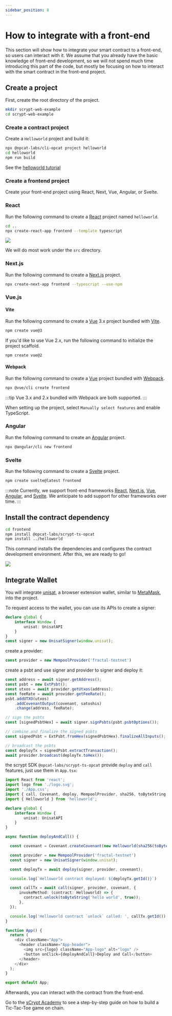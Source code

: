 ```yaml
---
sidebar_position: 8
---
```


# How to integrate with a front-end

This section will show how to integrate your smart contract to a front-end, so users can interact with it.
We assume that you already have the basic knowledge of front-end development, so we will not spend much time introducing this part of the code, but mostly be focusing on how to interact with the smart contract in the front-end project.

## Create a project

First, create the root directory of the project.

```bash
mkdir scrypt-web-example
cd scrypt-web-example
```

### Create a contract project

Create a `Helloworld` project and build it:

```bash
npx @opcat-labs/cli-opcat project helloworld
cd helloworld
npm run build
```

See the [helloworld tutorial](../tutorials/hello-world.md)

### Create a frontend project


Create your front-end project using React, Next, Vue, Angular, or Svelte.

### React

Run the following command to create a [React](https://react.dev/) project named `helloworld`.

```bash
cd ..
npx create-react-app frontend --template typescript
```

![](../../static/img/react-scaffold-btc.png)

We will do most work under the `src` directory.

### Next.js

Run the following command to create a [Next.js](https://nextjs.org/) project.

```bash
npx create-next-app frontend --typescript --use-npm
```

### Vue.js

#### Vite

Run the following command to create a [Vue](https://vuejs.org/) 3.x project bundled with [Vite](https://vitejs.dev/).

```bash
npm create vue@3
```

If you'd like to use Vue 2.x, run the following command to initialize the project scaffold.

```bash
npm create vue@2
```

#### Webpack

Run the following command to create a [Vue](https://vuejs.org/) project bundled with [Webpack](https://webpack.js.org/).

```bash
npx @vue/cli create frontend
```

:::tip
Vue 3.x and 2.x bundled with Webpack are both supported.
:::

When setting up the project, select `Manually select features` and enable TypeScript.

### Angular

Run the following command to create an [Angular](https://angular.io/) project.

```bash
npx @angular/cli new frontend
```

### Svelte

Run the following command to create a [Svelte](https://svelte.dev/) project.

```bash
npm create svelte@latest frontend
```

:::note
Currently, we support front-end frameworks [React](https://react.dev), [Next.js](https://nextjs.org/), [Vue](https://vuejs.org/), [Angular](https://angular.io/), and [Svelte](https://svelte.dev/). We anticipate to add support for other frameworks over time.
:::

## Install the contract dependency

```bash
cd frontend
npm install @opcat-labs/scrypt-ts-opcat
npm install ../helloworld
```

This command installs the dependencies and configures the contract development environment.
After this, we are ready to go!

![](../../static/img/frontend-dependency.png)

## Integrate Wallet

You will integrate [unisat](https://unisat.io), a browser extension wallet, similar to [MetaMask](https://metamask.io/), into the project.

To request access to the wallet, you can use its APIs to create a signer:

```ts
declare global {
	interface Window {
		unisat: UnisatAPI
	}
}
const signer = new UnisatSigner(window.unisat);
```

create a provider:

```ts
const provider = new MempoolProvider('fractal-testnet')
```

create a psbt and use signer and provider to signer and deploy it:

```ts
const address = await signer.getAddress();
const psbt = new ExtPsbt();
const utxos = await provider.getUtxos(address);
const feeRate = await provider.getFeeRate();
psbt.addUTXO(utxos)
    .addCovenantOutput(covenant, satoshis)
    .change(address, feeRate);

// sign the psbts
const [signedPsbtHex] = await signer.signPsbts(psbt.psbtOptions());

// combine and finalize the signed psbts
const signedPsbt = ExtPsbt.fromHex(signedPsbtHex).finalizeAllInputs();

// broadcast the psbts
const deployTx = signedPsbt.extractTransaction();
await provider.broadcast(deployTx.toHex());
```

the scrypt SDK `@opcat-labs/scrypt-ts-opcat` provide `deploy` and `call` features, just use them in `App.tsx`:

```ts
import React from 'react';
import logo from './logo.svg';
import './App.css';
import { call, Covenant, deploy, MempoolProvider, sha256, toByteString, UnisatAPI, UnisatSigner } from '@opcat-labs/scrypt-ts-opcat';
import { Helloworld } from 'helloworld';

declare global {
	interface Window {
		unisat: UnisatAPI
	}
}

async function deployAndCall() {

  const covenant = Covenant.createCovenant(new Helloworld(sha256(toByteString("hello world", true))))

  const provider = new MempoolProvider('fractal-testnet')
  const signer = new UnisatSigner(window.unisat);

  const deployTx = await deploy(signer, provider, covenant);

  console.log(`Helloworld contract deployed: ${deployTx.getId()}`)

  const callTx = await call(signer, provider, covenant, {
      invokeMethod: (contract: Helloworld) => {
        contract.unlock(toByteString('hello world', true));
      },
  });

  console.log('Helloworld contract `unlock` called: ', callTx.getId());
}

function App() {
  return (
    <div className="App">
      <header className="App-header">
        <img src={logo} className="App-logo" alt="logo" />
        <button onClick={deployAndCall}>Deploy and Call</button>
      </header>
    </div>
  );
}

export default App;
```

Afterwards, you can interact with the contract from the front-end.


Go to the [sCrypt Academy](https://academy.scrypt.io) to see a step-by-step guide on how to build a Tic-Tac-Toe game on chain.

